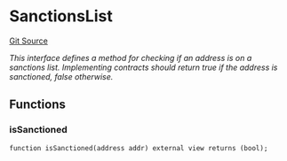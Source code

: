 # SanctionsList
[Git Source](https://github.com/RiskProtocol/core-protocol/blob/d528418042db61177ce53f6ee7a0a539f1f5bd77/contracts/vaults/BaseContract.sol)

*This interface defines a method for checking if an address is on a sanctions list.
Implementing contracts should return true if the address is sanctioned, false otherwise.*


## Functions
### isSanctioned


```solidity
function isSanctioned(address addr) external view returns (bool);
```

